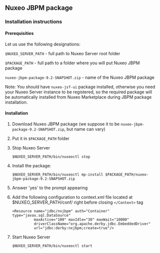 ## Nuxeo JBPM package

### Installation instructions

#### Prerequisities

Let us use the following designations:

`$NUXEO_SERVER_PATH` - full path to Nuxeo Server root folder

`$PACKAGE_PATH` - full path to a folder where you will put Nuxeo JBPM package

`nuxeo-jbpm-package-9.2-SNAPSHOT.zip` - name of the Nuxeo JBPM package

Note: You should have `nuxeo-jsf-ui` package installed, otherwise you need your Nuxeo Server instance to be registered, so the required package will be automatically installed from Nuxeo Marketplace during JBPM package installation.

#### Installation

1. Download Nuxeo JBPM package (we suppose it to be `nuxeo-jbpm-package-9.2-SNAPSHOT.zip`, but name can vary)

2. Put it in `$PACKAGE_PATH` folder

3. Stop Nuxeo Server

    `$NUXEO_SERVER_PATH/bin/nuxeoctl stop`

4. Install the package:

    `$NUXEO_SERVER_PATH/bin/nuxeoctl mp-install $PACKAGE_PATH/nuxeo-jbpm-package-9.2-SNAPSHOT.zip`
    
5. Answer 'yes' to the prompt appearing

6. Add the following configuration to context.xml file located at $NUXEO_SERVER_PATH/conf/ right before closing `</Context>` tag

    ```
    <Resource name="jdbc/nxjbpm" auth="Container" type="javax.sql.DataSource"
              maxActive="100" maxIdle="30" maxWait="10000"
              driverClassName="org.apache.derby.jdbc.EmbeddedDriver"
              url="jdbc:derby:nxjbpm;create=true"/>
    ```

7. Start Nuxeo Server

    `$NUXEO_SERVER_PATH/bin/nuxeoctl start`
